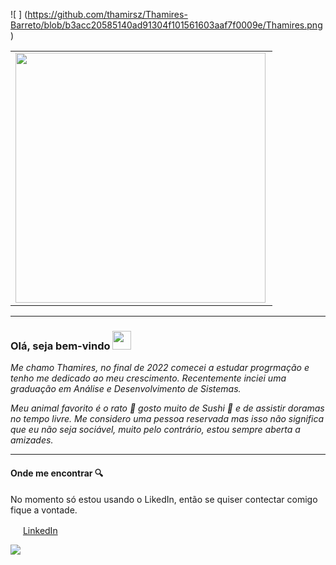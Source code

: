 ![ ] (https://github.com/thamirsz/Thamires-Barreto/blob/b3acc20585140ad91304f101561603aaf7f0009e/Thamires.png)




<center>
<table>
    <tr>
         <td><img width="400px" align="left" src="https://github-readme-stats.vercel.app/api/top-langs/?username=thamirsz&hide=html&layout=compact&theme=buefy" /></td>
         
        
        
     
   
</table>
</center>  

---
### Olá, seja bem-vindo <img src="https://raw.githubusercontent.com/iampavangandhi/iampavangandhi/master/gifs/Hi.gif" width="30px"></h2>
_Me chamo Thamires, no final de 2022 comecei a estudar progrmação e tenho me dedicado ao meu crescimento. Recentemente inciei uma graduação 
em Análise e Desenvolvimento de Sistemas._


_Meu animal favorito é o rato 🐀 gosto muito de Sushi 🍣 e de assistir doramas no tempo livre._
_Me considero uma pessoa reservada mas isso não significa que eu não seja sociável, muito pelo contrário, estou sempre aberta a amizades._

---
#### Onde me encontrar 🔍

No momento só estou usando o LikedIn, então se quiser contectar comigo fique a vontade.  


<a href="https://www.linkedin.com/in/thamires-barreto"><img src="https://user-images.githubusercontent.com/110778956/213531910-6f49ff03-b9bb-45ba-b341-759d50c01f12.png" width="16"></img></a> [LinkedIn](https://www.linkedin.com/in/thamires-barreto)
 
 
 
 
 
 
 
 
 
![](https://komarev.com/ghpvc/?username=thamirsz&color=blue&style=flat) 

